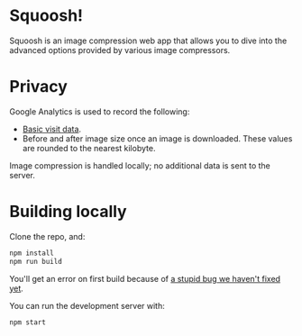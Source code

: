 # Squoosh!

Squoosh is an image compression web app that allows you to dive into the advanced options provided
by various image compressors.

# Privacy

Google Analytics is used to record the following:

* [Basic visit data](https://support.google.com/analytics/answer/6004245?ref_topic=2919631).
* Before and after image size once an image is downloaded. These values are rounded to the nearest
  kilobyte.

Image compression is handled locally; no additional data is sent to the server.

# Building locally

Clone the repo, and:

```sh
npm install
npm run build
```

You'll get an error on first build because of [a stupid bug we haven't fixed
yet](https://github.com/GoogleChromeLabs/squoosh/issues/251).

You can run the development server with:

```sh
npm start
```
